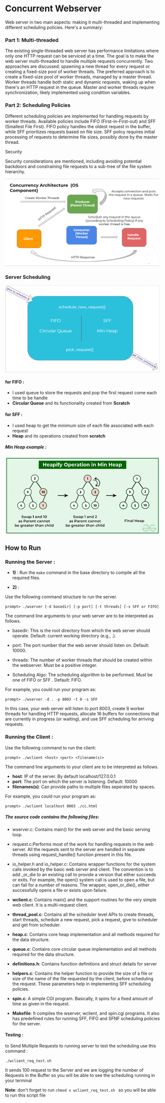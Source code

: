 # Concurrent Webserver
Web server in two main aspects: making it multi-threaded and implementing different scheduling policies. Here's a summary:
### Part 1: Multi-threaded
The existing single-threaded web server has performance limitations where only one HTTP request can be serviced at a time.
The goal is to make the web server multi-threaded to handle multiple requests concurrently.
Two approaches are discussed: spawning a new thread for every request or creating a fixed-size pool of worker threads.
The preferred approach is to create a fixed-size pool of worker threads, managed by a master thread.
Worker threads handle both static and dynamic requests, waking up when there's an HTTP request in the queue.
Master and worker threads require synchronization, likely implemented using condition variables.

### Part 2: Scheduling Policies

Different scheduling policies are implemented for handling requests by worker threads.
Available policies include FIFO (First-in-First-out) and SFF (Smallest File First).
FIFO policy handles the oldest request in the buffer, while SFF prioritizes requests based on file size.
SFF policy requires initial processing of requests to determine file sizes, possibly done by the master thread.

Security

Security considerations are mentioned, including avoiding potential backdoors and constraining file requests to a sub-tree of the file system hierarchy.

![alt text](image.png)

### Server Scheduling  
![alt text](image-1.png)

#### for FIFO :
- I used queue to store the requests and pop the first request come each time to be handle 
- **Circular Queue** and its functionality created from **Scratch**

#### for SFF :
- I used heap to get the minimum size of each file associated with each request 
- **Heap** and its operations created from **scratch**

##### Min Heap example :
![alt text](image-2.png)


## How to Run

### Running the Server :
- **1)** :
Run the `make` command in the base directory to compile all the required files.

- **2)** :

Use the following command structure to run the server.

`prompt> ./wserver [-d basedir] [-p port] [-t threads] [-s SFF or FIFO]`

The command line arguments to your web server are to be interpreted as follows.

- basedir: This is the root directory from which the web server should operate. Default: current working directory (e.g., .).

- port: The port number that the web server should listen on. Default: 10000.

- threads: The number of worker threads that should be created within the webserver. Must be a positive integer.

- Scheduling Algo: The scheduling algorithm to be performed. Must be one of FIFO or SFF . Default: FIFO.


For example, you could run your program as:

`prompt> ./wserver -d . -p 8003 -t 8 -s SFF`


In this case, your web server will listen to port 8003, create 8 worker threads for handling HTTP requests, allocate 16 buffers for connections that are currently in progress (or waiting), and use SFF scheduling for arriving requests.


### Running the Client :


Use the following command to run the client:

`prompt> ./wclient <host> <port> <filename(s)>`

The command line arguments to your client are to be interpreted as follows.

- **host**: IP of the server. By default localhost/127.0.0.1
- **port**: The port on which the server is listening. Default: 10000
- **filenames(s)**: Can provide paths to multiple files seperated by spaces.


For example, you could run your program as:

`prompt> ./wclient localhost 8003 ./cc.html `


##### The source code contains the following files:

- wserver.c: Contains main() for the web server and the basic serving loop.

- request.c:Performs most of the work for handling requests in the web server. All the requests sent to the server are handled in separate threads using request_handle() function present in this file.

- io_helper.h and io_helper.c: Contains wrapper functions for the system calls invoked by the basic web server and client. The convention is to add _or_die to an existing call to provide a version that either succeeds or exits. For example, the open() system call is used to open a file, but can fail for a number of reasons. The wrapper, open_or_die(), either successfully opens a file or exists upon failure.

- **wclient.c**: Contains main() and the support routines for the very simple web client. It is a multi-request client.

- **thread_pool.c**: Contains all the scheduler level APIs to create threads, start threads, schedule a new request, pick a request, give to scheduler and get from scheduler.

- **heap.c**: Contains core heap implementation and all methods required for the data structure.

- **queue.c**: Contains core circular queue implementation and all methods required for the data structure.

- **definitions.h**: Contains function definitions and struct details for server

- **helpers.c**: Contains the helper function to provide the size of a file or size of the name of the file requested by the client, before scheduling the request. These parameters help in implementing SFF  scheduling policies.

- **spin.c**: A simple CGI program. Basically, it spins for a fixed amount of time as given in the request.

- **Makefile**: It compiles the wserver, wclient, and spin.cgi programs. It also has predefined rules for running SFF, FIFO and SFNF scheduling policies for the server.


#### Testing :


to Send Multiple Requests to running server to test the scheduling  use this command :

`./wclient_req_test.sh` 

It sends 100 request to the Server and we are logging the number of Requests in the Buffer so you will be able to see the scheduling running in your terminal 

**Note**: don't forget to run `chmod x wclient_req_test.sh ` so you will be able to run this script file 
